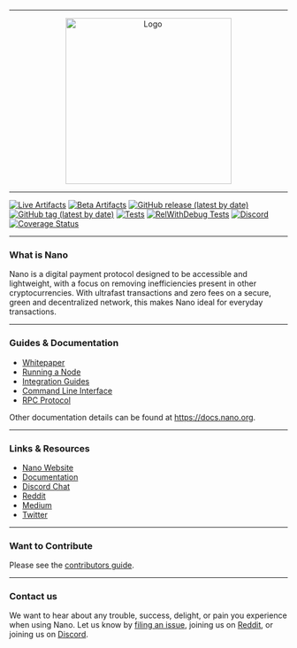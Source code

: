 <hr />
<div align="center">
    <img src="images/logo.svg" alt="Logo" width='300px' height='auto'/>
</div>
<hr />

[![Live Artifacts](https://github.com/nanocurrency/nano-node/workflows/Live/badge.svg)](https://github.com/nanocurrency/nano-node/actions?query=workflow%3ALive)
[![Beta Artifacts](https://github.com/nanocurrency/nano-node/workflows/Beta/badge.svg)](https://github.com/nanocurrency/nano-node/actions?query=workflow%3ABeta)
[![GitHub release (latest by date)](https://img.shields.io/github/v/release/nanocurrency/nano-node)](https://github.com/nanocurrency/nano-node/releases/latest)
[![GitHub tag (latest by date)](https://img.shields.io/github/v/tag/nanocurrency/nano-node?color=darkblue&label=beta)](https://github.com/nanocurrency/nano-node/tags)
[![Tests](https://github.com/nanocurrency/nano-node/workflows/Tests/badge.svg)](https://github.com/nanocurrency/nano-node/actions?query=workflow%3ATests)
[![RelWithDebug Tests](https://github.com/nanocurrency/nano-node/workflows/Release%20Tests/badge.svg)](https://github.com/nanocurrency/nano-node/actions?query=workflow%3A%22Release+Tests%22)
[![Discord](https://img.shields.io/badge/discord-join%20chat-orange.svg)](https://chat.nano.org)
[![Coverage Status](https://coveralls.io/repos/github/nanocurrency/nano-node/badge.svg?branch=develop)](https://coveralls.io/github/nanocurrency/nano-node?branch=develop)

---

### What is Nano

Nano is a digital payment protocol designed to be accessible and lightweight, with a focus on removing inefficiencies present in other cryptocurrencies. With ultrafast transactions and zero fees on a secure, green and decentralized network, this makes Nano ideal for everyday transactions.

---

### Guides & Documentation

  * [Whitepaper](https://nano.org/en/whitepaper)
  * [Running a Node](https://docs.nano.org/running-a-node/overview/)
  * [Integration Guides](https://docs.nano.org/integration-guides/the-basics/)
  * [Command Line Interface](https://docs.nano.org/commands/command-line-interface/)
  * [RPC Protocol](https://docs.nano.org/commands/rpc-protocol/)

Other documentation details can be found at https://docs.nano.org.

---

### Links & Resources

  * [Nano Website](https://nano.org)
  * [Documentation](https://docs.nano.org)
  * [Discord Chat](https://chat.nano.org/)
  * [Reddit](https://reddit.com/r/nanocurrency)
  * [Medium](https://medium.com/nanocurrency)
  * [Twitter](https://twitter.com/nano)

---

### Want to Contribute

Please see the [contributors guide](https://docs.nano.org/node-implementation/contributing/).

---

### Contact us

We want to hear about any trouble, success, delight, or pain you experience when
using Nano. Let us know by [filing an issue](https://github.com/nanocurrency/nano-node/issues), joining us on [Reddit](https://reddit.com/r/nanocurrency), or joining us on [Discord](https://chat.nano.org/).
